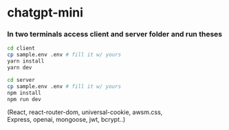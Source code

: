# chatgpt-mini

### In two terminals access **client** and **server** folder and run theses

```bash
cd client
cp sample.env .env # fill it w/ yours
yarn install
yarn dev
```

```bash
cd server
cp sample.env .env # fill it w/ yours
npm install
npm run dev
```

(React, react-router-dom, universal-cookie, awsm.css,  
Express, openai, mongoose, jwt, bcrypt..)
